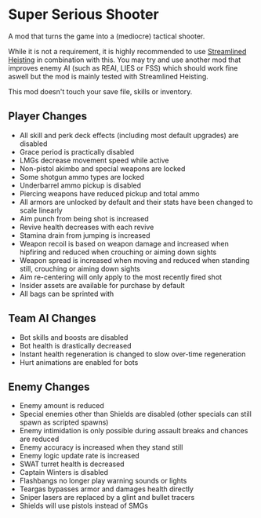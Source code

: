 # Super Serious Shooter

A mod that turns the game into a (mediocre) tactical shooter.

While it is not a requirement, it is highly recommended to use [Streamlined Heisting](https://github.com/segabl/pd2-streamlined-heisting) in combination with this.
You may try and use another mod that improves enemy AI (such as REAI, LIES or FSS) which should work fine aswell but the mod is mainly tested with Streamlined Heisting.

This mod doesn't touch your save file, skills or inventory.

## Player Changes

- All skill and perk deck effects (including most default upgrades) are disabled
- Grace period is practically disabled
- LMGs decrease movement speed while active
- Non-pistol akimbo and special weapons are locked
- Some shotgun ammo types are locked
- Underbarrel ammo pickup is disabled
- Piercing weapons have reduced pickup and total ammo
- All armors are unlocked by default and their stats have been changed to scale linearly
- Aim punch from being shot is increased
- Revive health decreases with each revive
- Stamina drain from jumping is increased
- Weapon recoil is based on weapon damage and increased when hipfiring and reduced when crouching or aiming down sights
- Weapon spread is increased when moving and reduced when standing still, crouching or aiming down sights
- Aim re-centering will only apply to the most recently fired shot
- Insider assets are available for purchase by default
- All bags can be sprinted with

## Team AI Changes

- Bot skills and boosts are disabled
- Bot health is drastically decreased
- Instant health regeneration is changed to slow over-time regeneration
- Hurt animations are enabled for bots

## Enemy Changes

- Enemy amount is reduced
- Special enemies other than Shields are disabled (other specials can still spawn as scripted spawns)
- Enemy intimidation is only possible during assault breaks and chances are reduced
- Enemy accuracy is increased when they stand still
- Enemy logic update rate is increased
- SWAT turret health is decreased
- Captain Winters is disabled
- Flashbangs no longer play warning sounds or lights
- Teargas bypasses armor and damages health directly
- Sniper lasers are replaced by a glint and bullet tracers
- Shields will use pistols instead of SMGs
